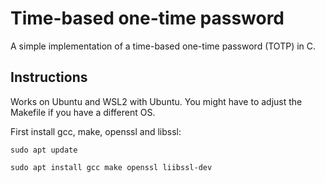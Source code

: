 # Time-based one-time password
A simple implementation of a time-based one-time password (TOTP) in C.

## Instructions

Works on Ubuntu and WSL2 with Ubuntu. You might have to adjust the Makefile if you have a different OS.

First install gcc, make, openssl and libssl:

`sudo apt update`

`sudo apt install gcc make openssl liibssl-dev`